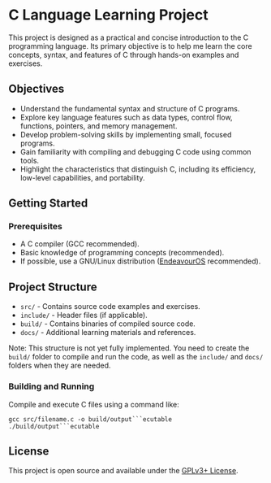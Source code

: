 # C Language Learning Project

This project is designed as a practical and concise introduction to the C programming language. Its primary objective is
to help me learn the core concepts, syntax, and features of C through hands-on examples and exercises.

## Objectives

- Understand the fundamental syntax and structure of C programs.
- Explore key language features such as data types, control flow, functions, pointers, and memory management.
- Develop problem-solving skills by implementing small, focused programs.
- Gain familiarity with compiling and debugging C code using common tools.
- Highlight the characteristics that distinguish C, including its efficiency, low-level capabilities, and portability.

## Getting Started

### Prerequisites

- A C compiler (GCC recommended).
- Basic knowledge of programming concepts (recommended).
- If possible, use a GNU/Linux distribution ([EndeavourOS](https://endeavouros.com/) recommended).

## Project Structure

- `src/` - Contains source code examples and exercises.
- `include/` - Header files (if applicable).
- `build/` - Contains binaries of compiled source code.
- `docs/` - Additional learning materials and references.

Note: This structure is not yet fully implemented. You need to create the `build/` folder to compile and run the code,
as well as the `include/` and `docs/` folders when they are needed.

### Building and Running

Compile and execute C files using a command like:

```shell
gcc src/filename.c -o build/output```ecutable
./build/output```ecutable
```

## License

This project is open source and available under the [GPLv3+ License](LICENSE).
